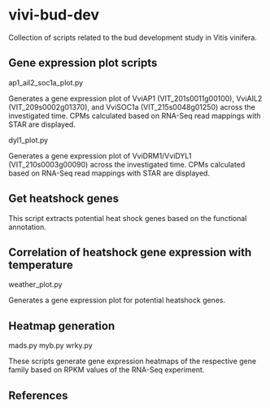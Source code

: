# vivi-bud-dev
Collection of scripts related to the bud development study in Vitis vinifera.

## Gene expression plot scripts

ap1_ail2_soc1a_plot.py

Generates a  gene expression plot of VviAP1 (VIT_201s0011g00100), VviAIL2 (VIT_209s0002g01370), and VviSOC1a (VIT_215s0048g01250) across the investigated time. CPMs calculated based on RNA-Seq read mappings with STAR are displayed.


dyl1_plot.py

Generates a gene expression plot of VviDRM1/VviDYL1 (VIT_210s0003g00090) across the investigated time. CPMs calculated based on RNA-Seq read mappings with STAR are displayed.


## Get heatshock genes

This script extracts potential heat shock genes based on the functional annotation.


## Correlation of heatshock gene expression with temperature

weather_plot.py

Generates a gene expression plot for potential heatshock genes.

## Heatmap generation

mads.py
myb.py
wrky.py

These scripts generate gene expression heatmaps of the respective gene family based on RPKM values of the RNA-Seq experiment.


## References



